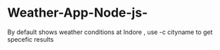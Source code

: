 # Weather-App-Node-js-
By default shows weather conditions at Indore , 
use -c cityname to get specefic results 
